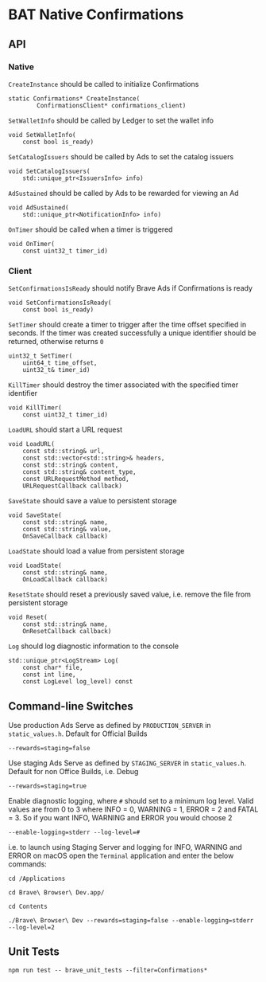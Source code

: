 # BAT Native Confirmations

## API

### Native

`CreateInstance` should be called to initialize Confirmations
```
static Confirmations* CreateInstance(
        ConfirmationsClient* confirmations_client)
```

`SetWalletInfo` should be called by Ledger to set the wallet info
```
void SetWalletInfo(
    const bool is_ready)
```

`SetCatalogIssuers` should be called by Ads to set the catalog issuers
```
void SetCatalogIssuers(
    std::unique_ptr<IssuersInfo> info)
```

`AdSustained` should be called by Ads to be rewarded for viewing an Ad
```
void AdSustained(
    std::unique_ptr<NotificationInfo> info)
```

`OnTimer` should be called when a timer is triggered
```
void OnTimer(
    const uint32_t timer_id)
```

### Client

`SetConfirmationsIsReady` should notify Brave Ads if Confirmations is ready
```
void SetConfirmationsIsReady(
    const bool is_ready)
```

`SetTimer` should create a timer to trigger after the time offset specified in seconds. If the timer was created successfully a unique identifier should be returned, otherwise returns `0`
```
uint32_t SetTimer(
    uint64_t time_offset,
    uint32_t& timer_id)
```

`KillTimer` should destroy the timer associated with the specified timer identifier
```
void KillTimer(
    const uint32_t timer_id)
```

`LoadURL` should start a URL request
```
void LoadURL(
    const std::string& url,
    const std::vector<std::string>& headers,
    const std::string& content,
    const std::string& content_type,
    const URLRequestMethod method,
    URLRequestCallback callback)
```

`SaveState` should save a value to persistent storage
```
void SaveState(
    const std::string& name,
    const std::string& value,
    OnSaveCallback callback)
```

`LoadState` should load a value from persistent storage
```
void LoadState(
    const std::string& name,
    OnLoadCallback callback)
```

`ResetState` should reset a previously saved value, i.e. remove the file from persistent storage
```
void Reset(
    const std::string& name,
    OnResetCallback callback)
```

`Log` should log diagnostic information to the console
```
std::unique_ptr<LogStream> Log(
    const char* file,
    const int line,
    const LogLevel log_level) const
```

## Command-line Switches

Use production Ads Serve as defined by `PRODUCTION_SERVER` in `static_values.h`. Default for Official Builds

```
--rewards=staging=false
```

Use staging Ads Serve as defined by `STAGING_SERVER` in `static_values.h`. Default for non Office Builds, i.e. Debug

```
--rewards=staging=true
```

Enable diagnostic logging, where `#` should set to a minimum log level. Valid values are from 0 to 3 where INFO = 0, WARNING = 1, ERROR = 2 and FATAL = 3. So if you want INFO, WARNING and ERROR you would choose 2

```
--enable-logging=stderr --log-level=#
```

i.e. to launch using Staging Server and logging for INFO, WARNING and ERROR on macOS open the `Terminal` application and enter the below commands:

```
cd /Applications

cd Brave\ Browser\ Dev.app/

cd Contents

./Brave\ Browser\ Dev --rewards=staging=false --enable-logging=stderr --log-level=2
```

## Unit Tests
```
npm run test -- brave_unit_tests --filter=Confirmations*
```

